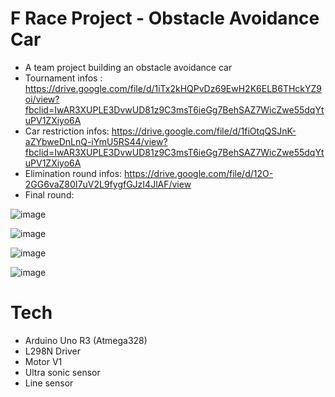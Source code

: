 # F Race Project - Obstacle Avoidance Car
- A team project building an obstacle avoidance car 
- Tournament infos : https://drive.google.com/file/d/1iTx2kHQPvDz69EwH2K6ELB6THckYZ9oi/view?fbclid=IwAR3XUPLE3DvwUD81z9C3msT6ieGg7BehSAZ7WicZwe55dqYtuPV1ZXiyo6A
- Car restriction infos: https://drive.google.com/file/d/1fiOtqQSJnK-aZYbweDnLnQ-iYmU5RS44/view?fbclid=IwAR3XUPLE3DvwUD81z9C3msT6ieGg7BehSAZ7WicZwe55dqYtuPV1ZXiyo6A
- Elimination round infos: https://drive.google.com/file/d/12O-2GG6vaZ80I7uV2L9fygfGJzI4JlAF/view
- Final round:

![image](https://user-images.githubusercontent.com/104358167/233659250-536ffb15-166b-47d2-aea9-ece423196f55.png)

![image](https://user-images.githubusercontent.com/104358167/233659361-c24829bd-4897-4245-b8d3-0d1d6e6a1f04.png)

![image](https://user-images.githubusercontent.com/104358167/233659505-7f2fd4e9-889d-45d7-8e15-847b47737492.png)

![image](https://user-images.githubusercontent.com/104358167/233659564-a9bf6119-95ea-4854-bef2-391efb048188.png)

# Tech
- Arduino Uno R3 (Atmega328)
- L298N Driver
- Motor V1
- Ultra sonic sensor
- Line sensor
